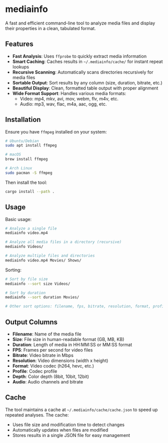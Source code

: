 # mediainfo

A fast and efficient command-line tool to analyze media files and display their properties in a clean, tabulated format.

## Features

- **Fast Analysis**: Uses `ffprobe` to quickly extract media information
- **Smart Caching**: Caches results in `~/.mediainfo/cache/` for instant repeat lookups
- **Recursive Scanning**: Automatically scans directories recursively for media files
- **Sortable Output**: Sort results by any column (size, duration, bitrate, etc.)
- **Beautiful Display**: Clean, formatted table output with proper alignment
- **Wide Format Support**: Handles various media formats:
  - Video: mp4, mkv, avi, mov, webm, flv, m4v, etc.
  - Audio: mp3, wav, flac, m4a, aac, ogg, etc.

## Installation

Ensure you have `ffmpeg` installed on your system:

```bash
# Ubuntu/Debian
sudo apt install ffmpeg

# macOS
brew install ffmpeg

# Arch Linux
sudo pacman -S ffmpeg
```

Then install the tool:

```bash
cargo install --path .
```

## Usage

Basic usage:

```bash
# Analyze a single file
mediainfo video.mp4

# Analyze all media files in a directory (recursive)
mediainfo Videos/

# Analyze multiple files and directories
mediainfo video.mp4 Movies/ Shows/
```

Sorting:

```bash
# Sort by file size
mediainfo --sort size Videos/

# Sort by duration
mediainfo --sort duration Movies/

# Other sort options: filename, fps, bitrate, resolution, format, profile, depth, audio
```

## Output Columns

- **Filename**: Name of the media file
- **Size**: File size in human-readable format (GB, MB, KB)
- **Duration**: Length of media in HH:MM:SS or MM:SS format
- **FPS**: Frames per second for video files
- **Bitrate**: Video bitrate in Mbps
- **Resolution**: Video dimensions (width x height)
- **Format**: Video codec (h264, hevc, etc.)
- **Profile**: Codec profile
- **Depth**: Color depth (8bit, 10bit, 12bit)
- **Audio**: Audio channels and bitrate

## Cache

The tool maintains a cache at `~/.mediainfo/cache/cache.json` to speed up repeated analyses. The cache:

- Uses file size and modification time to detect changes
- Automatically updates when files are modified
- Stores results in a single JSON file for easy management
